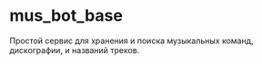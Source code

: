 # mus_bot_base 
Простой сервис для хранения и  поиска музыкальных команд,  дискографии,  и названий треков.
